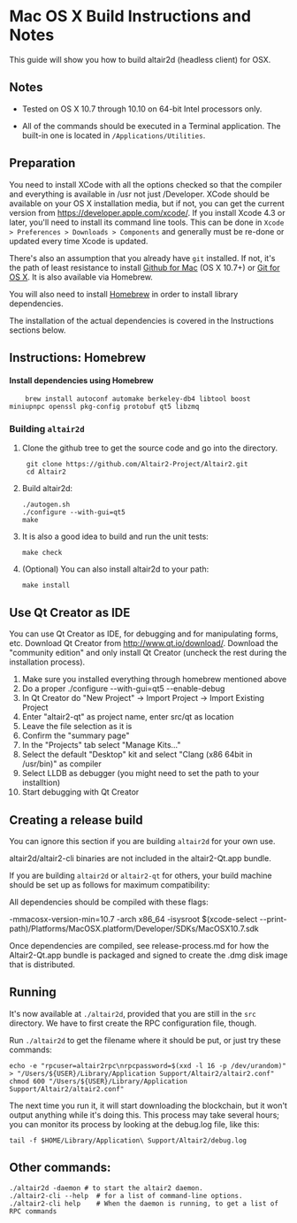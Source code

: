 Mac OS X Build Instructions and Notes
====================================
This guide will show you how to build altair2d (headless client) for OSX.

Notes
-----

* Tested on OS X 10.7 through 10.10 on 64-bit Intel processors only.

* All of the commands should be executed in a Terminal application. The
built-in one is located in `/Applications/Utilities`.

Preparation
-----------

You need to install XCode with all the options checked so that the compiler
and everything is available in /usr not just /Developer. XCode should be
available on your OS X installation media, but if not, you can get the
current version from https://developer.apple.com/xcode/. If you install
Xcode 4.3 or later, you'll need to install its command line tools. This can
be done in `Xcode > Preferences > Downloads > Components` and generally must
be re-done or updated every time Xcode is updated.

There's also an assumption that you already have `git` installed. If
not, it's the path of least resistance to install [Github for Mac](https://mac.github.com/)
(OS X 10.7+) or
[Git for OS X](https://code.google.com/p/git-osx-installer/). It is also
available via Homebrew.

You will also need to install [Homebrew](http://brew.sh) in order to install library
dependencies.

The installation of the actual dependencies is covered in the Instructions
sections below.

Instructions: Homebrew
----------------------

#### Install dependencies using Homebrew

        brew install autoconf automake berkeley-db4 libtool boost miniupnpc openssl pkg-config protobuf qt5 libzmq

### Building `altair2d`

1. Clone the github tree to get the source code and go into the directory.

        git clone https://github.com/Altair2-Project/Altair2.git
        cd Altair2

2.  Build altair2d:

        ./autogen.sh
        ./configure --with-gui=qt5
        make

3.  It is also a good idea to build and run the unit tests:

        make check

4.  (Optional) You can also install altair2d to your path:

        make install

Use Qt Creator as IDE
------------------------
You can use Qt Creator as IDE, for debugging and for manipulating forms, etc.
Download Qt Creator from http://www.qt.io/download/. Download the "community edition" and only install Qt Creator (uncheck the rest during the installation process).

1. Make sure you installed everything through homebrew mentioned above
2. Do a proper ./configure --with-gui=qt5 --enable-debug
3. In Qt Creator do "New Project" -> Import Project -> Import Existing Project
4. Enter "altair2-qt" as project name, enter src/qt as location
5. Leave the file selection as it is
6. Confirm the "summary page"
7. In the "Projects" tab select "Manage Kits..."
8. Select the default "Desktop" kit and select "Clang (x86 64bit in /usr/bin)" as compiler
9. Select LLDB as debugger (you might need to set the path to your installtion)
10. Start debugging with Qt Creator

Creating a release build
------------------------
You can ignore this section if you are building `altair2d` for your own use.

altair2d/altair2-cli binaries are not included in the altair2-Qt.app bundle.

If you are building `altair2d` or `altair2-qt` for others, your build machine should be set up
as follows for maximum compatibility:

All dependencies should be compiled with these flags:

 -mmacosx-version-min=10.7
 -arch x86_64
 -isysroot $(xcode-select --print-path)/Platforms/MacOSX.platform/Developer/SDKs/MacOSX10.7.sdk

Once dependencies are compiled, see release-process.md for how the Altair2-Qt.app
bundle is packaged and signed to create the .dmg disk image that is distributed.

Running
-------

It's now available at `./altair2d`, provided that you are still in the `src`
directory. We have to first create the RPC configuration file, though.

Run `./altair2d` to get the filename where it should be put, or just try these
commands:

    echo -e "rpcuser=altair2rpc\nrpcpassword=$(xxd -l 16 -p /dev/urandom)" > "/Users/${USER}/Library/Application Support/Altair2/altair2.conf"
    chmod 600 "/Users/${USER}/Library/Application Support/Altair2/altair2.conf"

The next time you run it, it will start downloading the blockchain, but it won't
output anything while it's doing this. This process may take several hours;
you can monitor its process by looking at the debug.log file, like this:

    tail -f $HOME/Library/Application\ Support/Altair2/debug.log

Other commands:
-------

    ./altair2d -daemon # to start the altair2 daemon.
    ./altair2-cli --help  # for a list of command-line options.
    ./altair2-cli help    # When the daemon is running, to get a list of RPC commands
